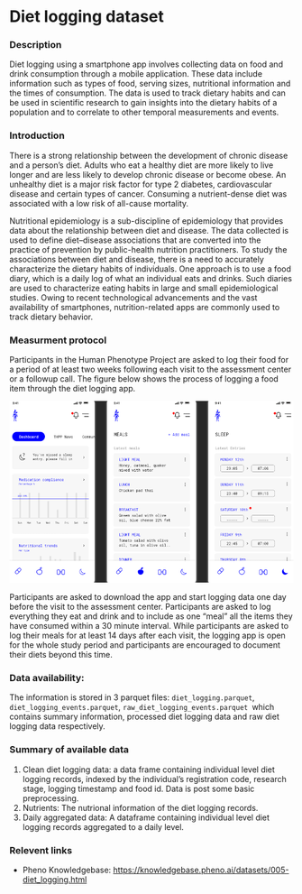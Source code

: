 # Diet logging dataset  

### Description

Diet logging using a smartphone app involves collecting data on food and drink consumption through a mobile application. These data include information such as types of food, serving sizes, nutritional information and the times of consumption. The data is used to track dietary habits and can be used in scientific research to gain insights into the dietary habits of a population and to correlate to other temporal measurements and events.

### Introduction

There is a strong relationship between the development of chronic disease and a person’s diet. Adults who eat a healthy diet are more likely to live longer and are less likely to develop chronic disease or become obese. An unhealthy diet is a major risk factor for type 2 diabetes, cardiovascular disease and certain types of cancer. Consuming a nutrient-dense diet was associated with a low risk of all-cause mortality.

Nutritional epidemiology is a sub-discipline of epidemiology that provides data about the relationship between diet and disease. The data collected is used to define diet–disease associations that are converted into the practice of prevention by public-health nutrition practitioners. To study the associations between diet and disease, there is a need to accurately characterize the dietary habits of individuals. One approach is to use a food diary, which is a daily log of what an individual eats and drinks. Such diaries are used to characterize eating habits in large and small epidemiological studies. Owing to recent technological advancements and the vast availability of smartphones, nutrition-related apps are commonly used to track dietary behavior.

### Measurment protocol 
<!-- long measurment protocol for the data browser -->
Participants in the Human Phenotype Project are asked to log their food for a period of at least two weeks following each visit to the assessment center or a followup call. The figure below shows the process of logging a food item through the diet logging app.

![image alt](diet_logging_eng.png)

Participants are asked to download the app and start logging data one day before the visit to the assessment center. Participants are asked to log everything they eat and drink and to include as one “meal” all the items they have consumed within a 30 minute interval. While participants are asked to log their meals for at least 14 days after each visit, the logging app is open for the whole study period and participants are encouraged to document their diets beyond this time. 


### Data availability:  
<!-- for the example notebooks -->
The information is stored in 3 parquet files: `diet_logging.parquet`, `diet_logging_events.parquet`,  `raw_diet_logging_events.parquet `which contains summary information, processed diet logging data and raw diet logging data respectively.

### Summary of available data 
<!-- for the data browser -->
1. Clean diet logging data: a data frame containing individual level diet logging records, indexed by the individual’s registration code, research stage, logging timestamp and food id. Data is post some basic preprocessing.
2. Nutrients: The nutrional information of the diet logging records.
3. Daily aggregated data: A dataframe containing individual level diet logging records aggregated to a daily level.

### Relevent links

* Pheno Knowledgebase: https://knowledgebase.pheno.ai/datasets/005-diet_logging.html